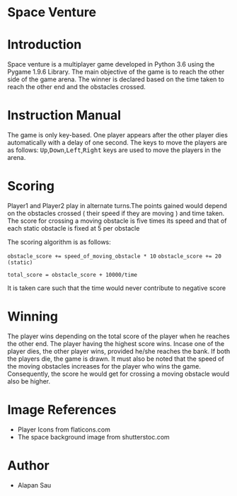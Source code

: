 # Space Venture 

# Introduction
Space venture is a multiplayer game developed in Python 3.6 using the Pygame 1.9.6
Library. The main objective of the game is to reach the other side of the game arena. The winner is declared based on the time taken to reach the other end and the obstacles crossed.

# Instruction Manual

The game is only key-based. One player appears after the other player dies automatically with a delay of one second. The keys to move the players are as follows:
<kbd>Up</kbd>,<kbd>Down</kbd>,<kbd>Left</kbd>,<kbd>Right</kbd> keys  are used to move the players in the arena.

# Scoring

Player1 and Player2 play in alternate turns.The points gained would depend on the obstacles crossed ( their speed if they are moving ) and time taken. The score for crossing a moving obstacle is five times its speed and that of each static obstacle is fixed at 5 per obstacle

The scoring algorithm is as follows:

`obstacle_score += speed_of_moving_obstacle * 10`
`obstacle_score += 20 (static)`

`total_score = obstacle_score + 10000/time`

It is taken care such that the time would never contribute to negative score

# Winning

The player wins depending on the total score of the player when he reaches the other end. The player having the highest score wins. Incase one of the player dies, the other player wins, provided he/she reaches the bank. If both the players die, the game is drawn.
It must also be noted that the speed of the moving obstacles increases for the player who wins the game. Consequently, the score he would get for crossing a moving obstacle would also be higher.

# Image References

- Player Icons from flaticons.com
- The space background image from shutterstoc.com

# Author

- Alapan Sau